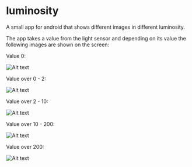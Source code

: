 # luminosity
A small app for android that shows different images in different luminosity.

The app takes a value from the light sensor and depending on its value the following images are shown on the screen:

Value 0:

![Alt text](
https://user-images.githubusercontent.com/35773343/105319513-a20b3980-5bcd-11eb-98c8-7e7a6a704b9d.jpg?raw=true "Title")


Value over 0 - 2:

![Alt text](
https://user-images.githubusercontent.com/35773343/105320445-d59a9380-5bce-11eb-8bbb-01e3e8cee572.jpg?raw=true "Title")

Value over 2 - 10:

![Alt text](
https://user-images.githubusercontent.com/35773343/105320470-dfbc9200-5bce-11eb-8d85-05ccc6021e79.jpg?raw=true "Title")

Value over 10 - 200:

![Alt text](
https://user-images.githubusercontent.com/35773343/105320488-e6e3a000-5bce-11eb-8ffe-9956eb42ce8a.jpg?raw=true "Title")

Value over 200:

![Alt text](
https://user-images.githubusercontent.com/35773343/105320517-eea34480-5bce-11eb-946e-50131b3ff113.jpg?raw=true "Title")

